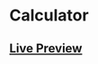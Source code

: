 # Calculator 

<!-- heading -->
<a href="https://malihassandev.github.io/Calculator/">
  <h2 style="color: #4493f8"> Live Preview <h/2>
</a>


